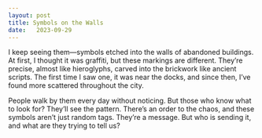 ```yaml
---
layout: post
title: Symbols on the Walls
date:   2023-09-29
---
```


I keep seeing them—symbols etched into the walls of abandoned buildings. At first, I thought it was graffiti, but these markings are different. They’re precise, almost like hieroglyphs, carved into the brickwork like ancient scripts. The first time I saw one, it was near the docks, and since then, I’ve found more scattered throughout the city. 

People walk by them every day without noticing. But those who know what to look for? They’ll see the pattern. There’s an order to the chaos, and these symbols aren’t just random tags. They’re a message. But who is sending it, and what are they trying to tell us?
